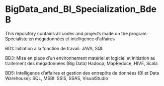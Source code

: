 # BigData_and_BI_Specialization_BdeB
This repository contains all codes and projects made on the program: Spécialiste en mégadonnées et intelligence d'affaires

BD1: Initiation à la fonction de travail:
JAVA, SQL

BD3: Mise en place d’un environnement matériel et logiciel et initiation au traitement des mégadonnées (Big Data)
Hadoop, MapReduce, HIVE, Scala

BD5: Intelligence d’affaires et gestion des entrepôts de données (BI et Data Warehouse):
SQL, MSBI: SSIS, SSAS, VisualStudio




